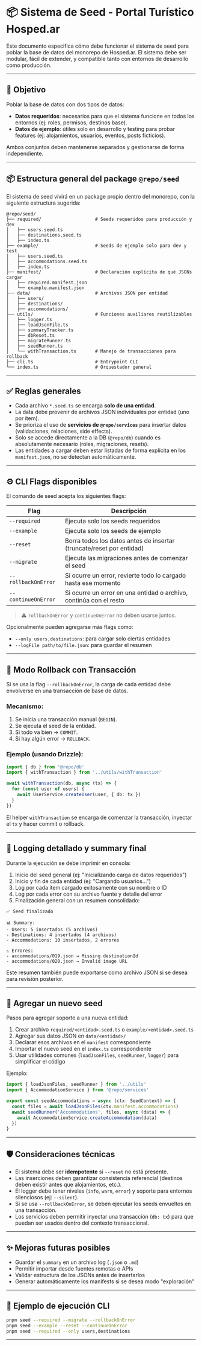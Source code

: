 # 📦 Sistema de Seed - Portal Turístico Hosped.ar

Este documento especifica cómo debe funcionar el sistema de seed para poblar la base de datos del monorepo de Hosped.ar. El sistema debe ser modular, fácil de extender, y compatible tanto con entornos de desarrollo como producción.

---

## 🧠 Objetivo

Poblar la base de datos con dos tipos de datos:

* **Datos requeridos**: necesarios para que el sistema funcione en todos los entornos (ej: roles, permisos, destinos base).
* **Datos de ejemplo**: útiles solo en desarrollo y testing para probar features (ej: alojamientos, usuarios, eventos, posts ficticios).

Ambos conjuntos deben mantenerse separados y gestionarse de forma independiente.

---

## 📦 Estructura general del package `@repo/seed`

El sistema de seed vivirá en un package propio dentro del monorepo, con la siguiente estructura sugerida:

```
@repo/seed/
├── required/                    # Seeds requeridos para producción y dev
│   ├── users.seed.ts
│   ├── destinations.seed.ts
│   ├── index.ts
├── example/                     # Seeds de ejemplo solo para dev y test
│   ├── users.seed.ts
│   ├── accommodations.seed.ts
│   ├── index.ts
├── manifest/                    # Declaración explícita de qué JSONs cargar
│   ├── required.manifest.json
│   └── example.manifest.json
├── data/                        # Archivos JSON por entidad
│   ├── users/
│   ├── destinations/
│   ├── accommodations/
├── utils/                       # Funciones auxiliares reutilizables
│   ├── logger.ts
│   ├── loadJsonFile.ts
│   ├── summaryTracker.ts
│   ├── dbReset.ts
│   ├── migrateRunner.ts
│   ├── seedRunner.ts
│   └── withTransaction.ts       # Manejo de transacciones para rollback
├── cli.ts                       # Entrypoint CLI
└── index.ts                     # Orquestador general
```

---

## ✅ Reglas generales

* Cada archivo `*.seed.ts` se encarga **solo de una entidad**.
* La data debe provenir de archivos JSON individuales por entidad (uno por ítem).
* Se prioriza el uso de **servicios de `@repo/services`** para insertar datos (validaciones, relaciones, side effects).
* Solo se accede directamente a la DB (`@repo/db`) cuando es absolutamente necesario (roles, migraciones, resets).
* Las entidades a cargar deben estar listadas de forma explícita en los `manifest.json`, no se detectan automáticamente.

---

## ⚙️ CLI Flags disponibles

El comando de seed acepta los siguientes flags:

| Flag                | Descripción                                                          |
| ------------------- | -------------------------------------------------------------------- |
| `--required`        | Ejecuta solo los seeds requeridos                                    |
| `--example`         | Ejecuta solo los seeds de ejemplo                                    |
| `--reset`           | Borra todos los datos antes de insertar (truncate/reset por entidad) |
| `--migrate`         | Ejecuta las migraciones antes de comenzar el seed                    |
| `--rollbackOnError` | Si ocurre un error, revierte todo lo cargado hasta ese momento       |
| `--continueOnError` | Si ocurre un error en una entidad o archivo, continúa con el resto   |

> ⚠️ `rollbackOnError` y `continueOnError` no deben usarse juntos.

Opcionalmente pueden agregarse más flags como:

* `--only users,destinations`: para cargar solo ciertas entidades
* `--logFile path/to/file.json`: para guardar el resumen

---

## 🔁 Modo Rollback con Transacción

Si se usa la flag `--rollbackOnError`, la carga de cada entidad debe envolverse en una transacción de base de datos.

### Mecanismo:

1. Se inicia una transacción manual (`BEGIN`).
2. Se ejecuta el seed de la entidad.
3. Si todo va bien → `COMMIT`.
4. Si hay algún error → `ROLLBACK`.

### Ejemplo (usando Drizzle):

```ts
import { db } from '@repo/db'
import { withTransaction } from '../utils/withTransaction'

await withTransaction(db, async (tx) => {
  for (const user of users) {
    await UserService.createUser(user, { db: tx })
  }
})
```

El helper `withTransaction` se encarga de comenzar la transacción, inyectar el `tx` y hacer commit o rollback.

---

## 🧵 Logging detallado y summary final

Durante la ejecución se debe imprimir en consola:

1. Inicio del seed general (ej: "Inicializando carga de datos requeridos")
2. Inicio y fin de cada entidad (ej: "Cargando usuarios...")
3. Log por cada ítem cargado exitosamente con su nombre o ID
4. Log por cada error con su archivo fuente y detalle del error
5. Finalización general con un resumen consolidado:

```
✅ Seed finalizado

📊 Summary:
- Users: 5 insertados (5 archivos)
- Destinations: 4 insertados (4 archivos)
- Accommodations: 10 insertados, 2 errores

⚠️ Errores:
- accommodations/019.json → Missing destinationId
- accommodations/020.json → Invalid image URL
```

Este resumen también puede exportarse como archivo JSON si se desea para revisión posterior.

---

## 🧹 Agregar un nuevo seed

Pasos para agregar soporte a una nueva entidad:

1. Crear archivo `required/<entidad>.seed.ts` o `example/<entidad>.seed.ts`
2. Agregar sus datos JSON en `data/<entidad>/`
3. Declarar esos archivos en el `manifest` correspondiente
4. Importar el nuevo seed en el `index.ts` correspondiente
5. Usar utilidades comunes (`loadJsonFiles`, `seedRunner`, `logger`) para simplificar el código

Ejemplo:

```ts
import { loadJsonFiles, seedRunner } from '../utils'
import { AccommodationService } from '@repo/services'

export const seedAccommodations = async (ctx: SeedContext) => {
  const files = await loadJsonFiles(ctx.manifest.accommodations)
  await seedRunner('Accommodations', files, async (data) => {
    await AccommodationService.createAccommodation(data)
  })
}
```

---

## 🛡️ Consideraciones técnicas

* El sistema debe ser **idempotente** si `--reset` no está presente.
* Las inserciones deben garantizar consistencia referencial (destinos deben existir antes que alojamientos, etc.).
* El logger debe tener niveles (`info`, `warn`, `error`) y soporte para entornos silenciosos (ej: `--silent`).
* Si se usa `--rollbackOnError`, se deben ejecutar los seeds envueltos en una transacción.
* Los servicios deben permitir inyectar una transacción (`db: tx`) para que puedan ser usados dentro del contexto transaccional.

---

## ✨ Mejoras futuras posibles

* Guardar el `summary` en un archivo log (`.json` o `.md`)
* Permitir importar desde fuentes remotas o APIs
* Validar estructura de los JSONs antes de insertarlos
* Generar automáticamente los manifests si se desea modo "exploración"

---

## 🧪 Ejemplo de ejecución CLI

```bash
pnpm seed --required --migrate --rollbackOnError
pnpm seed --example --reset --continueOnError
pnpm seed --required --only users,destinations
```

---


